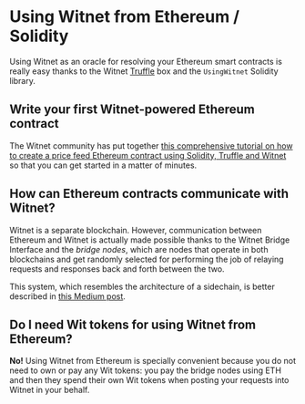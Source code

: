 # Using Witnet from Ethereum / Solidity

Using Witnet as an oracle for resolving your Ethereum smart contracts is
really easy thanks to the Witnet [Truffle][truffle] box and the
`UsingWitnet` Solidity library.

## Write your first Witnet-powered Ethereum contract

The Witnet community has put together
[this comprehensive tutorial on how to create a
price feed Ethereum contract using Solidity, Truffle and Witnet][tutorial]
so that you can get started in a matter of minutes.

## How can Ethereum contracts communicate with Witnet?

Witnet is a separate blockchain. However, communication between Ethereum
and Witnet is actually made possible thanks to the Witnet Bridge
Interface and the *bridge nodes*, which are nodes that operate in both
blockchains and get randomly selected for performing the job of relaying
requests and responses back and forth between the two.

This system, which resembles the architecture of a sidechain, is better
described in [this Medium post][bridges].

## Do I need Wit tokens for using Witnet from Ethereum?

**No!** Using Witnet from Ethereum is specially convenient because you
do not need to own or pay any Wit tokens: you pay the bridge nodes using
ETH and then they spend their own Wit tokens when posting your requests
into Witnet in your behalf.

[truffle]: https://www.trufflesuite.com/
[tutorial]: /tutorials/bitcoin-price-feed/introduction
[bridges]: https://medium.com/witnet/ethereum-loves-witnet-9a3fd21e6f5c
